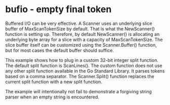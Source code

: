 # bufio - empty final token

Buffered I/O can be very effective. A Scanner uses an underlying slice buffer of MaxScanTokenSize by default. That is what the NewScanner() function is setting up. Therefore, by default NewScanner() is allocating an underlying byte array for a slice with a capacity of MaxScanTokenSize. The slice buffer itself can be customized using the Scanner.Buffer() function, but for most cases the default buffer should suffice.

This example shows how to plug in a custom 32-bit integer split function. The default split function is ScanLines(). The custom function does not use any other split function available in the Go Standard Library. It parses tokens based on a comma separator. The Scanner.Split() function replaces the current split function with a new split function.

The example will intentionally not fail to demonstrate a forgiving string parser when an empty string is encountered.
